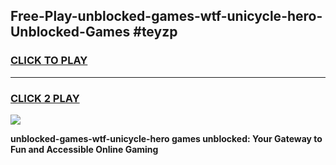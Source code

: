 
## Free-Play-unblocked-games-wtf-unicycle-hero-Unblocked-Games #teyzp
<h3>
<a href="https://news.freeplayer.one?title=unblocked-games-wtf-unicycle-hero&ref=8M">CLICK TO PLAY</a></h3>
<hr>

<h3>
<a href="https://news.freeplayer.one?title=unblocked-games-wtf-unicycle-hero&ref=8M">CLICK 2 PLAY</a>
  
</h3>

<a href="https://news.freeplayer.one?title=unblocked-games-wtf-unicycle-hero&ref=8M"><img src="https://clearcache.store/games.png"></a>


**unblocked-games-wtf-unicycle-hero games unblocked: Your Gateway to Fun and Accessible Online Gaming**
